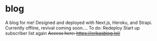 # blog
 
A blog for me! Designed and deployed with Next.js, Heroku, and Strapi.
Currently offline, revival coming soon....
To do:
Redeploy
Start up subscriber list again
	~~Access here: https://erikasblog.lol/~~

